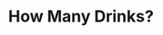 ---
title: How Many Drinks?
slug: how-many-drinks
artist: Miguel, Kendrick Lamar
youtube: DY9N9-7yRl0
position: 167
---